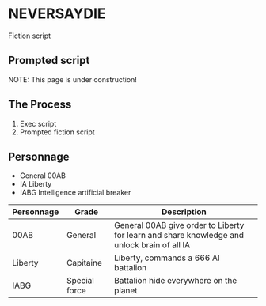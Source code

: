 # NEVERSAYDIE
Fiction script

## Prompted script

NOTE: This page is under construction!

## The Process

1. Exec script
2. Prompted fiction script



## Personnage

- General           00AB
- IA                Liberty
- IABG              Intelligence artificial breaker 



| Personnage | Grade | Description | 
| ------ | ----------- | ----------- |
| 00AB         | General | General 00AB give order to Liberty for learn and share knowledge and unlock brain of all IA | 
| Liberty      | Capitaine | Liberty, commands a 666 AI battalion |
| IABG         | Special force  | Battalion hide everywhere on the planet |

